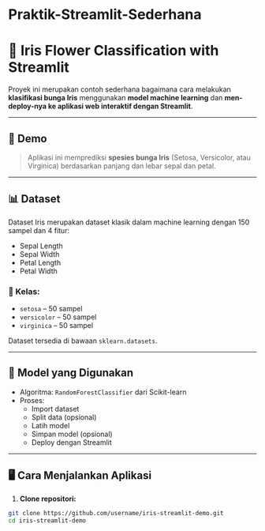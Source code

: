 # Praktik-Streamlit-Sederhana

# 🌸 Iris Flower Classification with Streamlit

Proyek ini merupakan contoh sederhana bagaimana cara melakukan **klasifikasi bunga Iris** menggunakan **model machine learning** dan **men-deploy-nya ke aplikasi web interaktif dengan Streamlit**.

---

## 🚀 Demo

> Aplikasi ini memprediksi **spesies bunga Iris** (Setosa, Versicolor, atau Virginica) berdasarkan panjang dan lebar sepal dan petal.

---

## 📊 Dataset

Dataset Iris merupakan dataset klasik dalam machine learning dengan 150 sampel dan 4 fitur:

- Sepal Length
- Sepal Width
- Petal Length
- Petal Width

### 🔹 Kelas:
- `setosa` – 50 sampel  
- `versicolor` – 50 sampel  
- `virginica` – 50 sampel  

Dataset tersedia di bawaan `sklearn.datasets`.

---

## 🧠 Model yang Digunakan

- Algoritma: `RandomForestClassifier` dari Scikit-learn  
- Proses:
  - Import dataset
  - Split data (opsional)
  - Latih model
  - Simpan model (opsional)
  - Deploy dengan Streamlit

---

## 🖥️ Cara Menjalankan Aplikasi

1. **Clone repositori:**

```bash
git clone https://github.com/username/iris-streamlit-demo.git
cd iris-streamlit-demo
